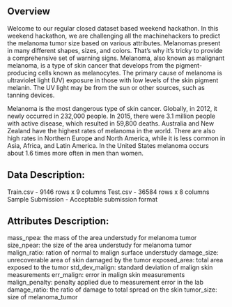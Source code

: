 ## Overview
Welcome to our regular closed dataset based weekend hackathon. In this weekend hackathon, we are challenging all the machinehackers to predict the melanoma tumor size based on various attributes. Melanomas present in many different shapes, sizes, and colors. That’s why it’s tricky to provide a comprehensive set of warning signs. Melanoma, also known as malignant melanoma, is a type of skin cancer that develops from the pigment-producing cells known as melanocytes. The primary cause of melanoma is ultraviolet light (UV) exposure in those with low levels of the skin pigment melanin. The UV light may be from the sun or other sources, such as tanning devices. 

Melanoma is the most dangerous type of skin cancer. Globally, in 2012, it newly occurred in 232,000 people. In 2015, there were 3.1 million people with active disease, which resulted in 59,800 deaths. Australia and New Zealand have the highest rates of melanoma in the world. There are also high rates in Northern Europe and North America, while it is less common in Asia, Africa, and Latin America. In the United States melanoma occurs about 1.6 times more often in men than women.

 

## Data Description:

Train.csv - 9146 rows x 9 columns
Test.csv - 36584 rows x 8 columns
Sample Submission - Acceptable submission format
 

## Attributes Description:

mass_npea:  the mass of the area understudy for melanoma tumor
size_npear: the size of the area understudy for melanoma tumor
malign_ratio: ration of normal to malign surface understudy
damage_size: unrecoverable area of skin damaged by the tumor
exposed_area: total area exposed to the tumor
std_dev_malign: standard deviation of malign skin measurements
err_malign: error in malign skin measurements
malign_penalty: penalty applied due to measurement error in the lab
damage_ratio: the ratio of damage to total spread on the skin
tumor_size: size of melanoma_tumor
